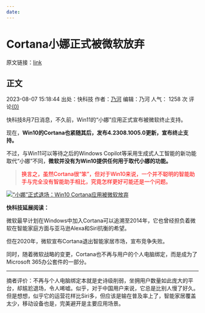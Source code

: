 ```yaml
---
date:
---
```


# Cortana小娜正式被微软放弃

原文链接：[link](https://news.mydrivers.com/1/927/927523.htm)

## 正文

2023-08-07 15:18:44 出处：快科技 作者：[乃河](https://passport.mydrivers.com/author/1461989.html) 编辑：乃河  人气： 1258 次  评论[(0)](https://comment8.mydrivers.com/review/927523-1.htm)

快科技8月7日消息，不久前，Win11的“小娜”应用正式宣布被微软终止支持。

现在，**Win10的Cortana也紧随其后，发布4.2308.1005.0更新，宣布终止支持。**

不过，与Win11可以等待之后的Windows Copilot等采用生成式人工智能的新功能取代“小娜”不同，**微软并没有为Win10提供任何用于取代小娜的功能。**

> <span style="color:red">换言之，虽然Cortana很“笨”，但对于Win10来说，一个并不聪明的智能助手与完全没有智能助手相比，究竟怎样更好可能还是一个问题。</span>

[![“小娜”正式退场：Win10 Cortana应用被微软放弃](https://img1.mydrivers.com/img/20230807/s_ceb17e3d2fcc4902a92c45dd3f1ad129.jpg)](https://img1.mydrivers.com/img/20230807/ceb17e3d2fcc4902a92c45dd3f1ad129.jpg)

**快科技延展阅读：**

微软最早计划在Windows中加入Cortana可以追溯至2014年，它也曾经担负着微软在智能家庭方面与亚马逊Alexa和Siri抗衡的希望。

但在2020年，微软宣布Cortana退出智能家居市场，宣布竞争失败。

同时，随着微软战略的变更，Cortana也不再与用户的个人电脑绑定，而是成为了Microsoft 365办公套件的一部分。

---

摘者评价：不再与个人电脑绑定本就是史诗级削弱，坐拥用户数量如此庞大的平台，却尴尬退场，令人唏嘘。似乎，对于中国用户来说，它总是比别人慢了好久。但是想想，似乎它的运营花样比Siri多，但应该是输在普及率上了，智能家居覆盖太少，移动设备也是，完美避开是主要应用场景。
